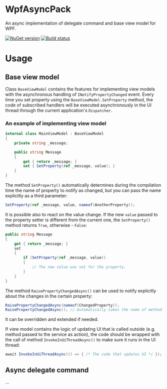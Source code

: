 # WpfAsyncPack
An async implementation of delegate command and base view model for WPF.

[![NuGet version](https://badge.fury.io/nu/WpfAsyncPack.svg)](https://badge.fury.io/nu/WpfAsyncPack)
[![Build status](https://ci.appveyor.com/api/projects/status/03gk0y53ccsa4aqq?svg=true)](https://ci.appveyor.com/project/kirmir/wpfasyncpack)

# Usage

## Base view model

Class ```BaseViewModel``` contains the features for implementing view models with the asynchronous handling of ```INotifyPropertyChanged``` event. Every time you set property using the ```BaseViewModel.SetProperty``` method, the code of subscribed handlers will be executed asynchronously in the UI thread through the current application's ```Dispatcher```.

### An example of implementing view model

```csharp
internal class MainViewModel : BaseViewModel
{
    private string _message;

    public string Message
    {
        get { return _message; }
        set { SetProperty(ref _message, value); }
    }
}
```

The method ```SetProperty()``` automatically determines during the compilation time the name of property to notify as changed, but you can pass the name explicitly as a third parameter:

```csharp
SetProperty(ref _message, value, nameof(AnotherProperty));
```

It is possible also to react on the value change. If the new ```value``` passed to the property setter is different from the current one, the ```SetProperty()``` method returns ```True```, otherwise - ```False```:

```csharp
public string Message
{
    get { return _message; }
    set
    {
        if (SetProperty(ref _message, value))
        {
            // The new value was set for the property.
        }
    }
}
```

The method ```RaisePropertyChangedAsync()``` can be used to notify explicitly about the changes in the certain property:

```csharp
RaisePropertyChangedAsync(nameof(ChangedProperty));
RaisePropertyChangedAsync(); // Automatically takes the name of method or property that calls it.
```

It can be overridden and extended if needed.

If view model contains the logic of updating UI that is called outside (e.g. method passed to the service as action), the code should be wrapped with the call of method ```InvokeInUiThreadAsync()``` to make sure it runs in the UI thread:

```csharp
await InvokeInUiThreadAsync(() => { /* The code that updates UI */ });
```

## Async delegate command

...

